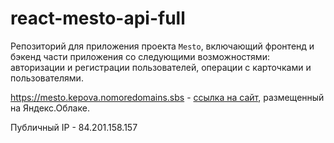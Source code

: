 # react-mesto-api-full
Репозиторий для приложения проекта `Mesto`, включающий фронтенд и бэкенд части приложения со следующими возможностями: авторизации и регистрации пользователей, операции с карточками и пользователями.
  
https://mesto.kepova.nomoredomains.sbs - [ссылка на сайт](https://mesto.kepova.nomoredomains.sbs), размещенный на Яндекс.Облаке.

Публичный IP - 84.201.158.157
